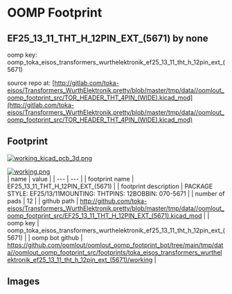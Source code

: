 # OOMP Footprint  
## EF25_13_11_THT_H_12PIN_EXT_(5671)  by none  
  
oomp key: oomp_toka_eisos_transformers_wurthelektronik_ef25_13_11_tht_h_12pin_ext_(5671)  
  
source repo at: [http://gitlab.com/toka-eisos/Transformers_WurthElektronik.pretty/blob/master/tmp/data//oomlout_oomp_footprint_src/TOR_HEADER_THT_4PIN_(WIDE).kicad_mod](http://gitlab.com/toka-eisos/Transformers_WurthElektronik.pretty/blob/master/tmp/data//oomlout_oomp_footprint_src/TOR_HEADER_THT_4PIN_(WIDE).kicad_mod)  
## Footprint  
  
[![working_kicad_pcb_3d.png](working_kicad_pcb_3d_600.png)](working_kicad_pcb_3d.png)  
  
[![working.png](working_600.png)](working.png)  
| name | value | 
| --- | --- | 
| footprint name | EF25_13_11_THT_H_12PIN_EXT_(5671) | 
| footprint description | PACKAGE STYLE: EF25/13/11MOUNTING: THTPINS: 12BOBBIN: 070-5671 | 
| number of pads | 12 | 
| github path | http://github.com/toka-eisos/Transformers_WurthElektronik.pretty/blob/master/tmp/data//oomlout_oomp_footprint_src/EF25_13_11_THT_H_12PIN_EXT_(5671).kicad_mod | 
| oomp key | oomp_toka_eisos_transformers_wurthelektronik_ef25_13_11_tht_h_12pin_ext_(5671) | 
| oomp bot github | https://github.com/oomlout/oomlout_oomp_footprint_bot/tree/main/tmp/data//oomlout_oomp_footprint_src/footprints/toka_eisos_transformers_wurthelektronik_ef25_13_11_tht_h_12pin_ext_(5671)/working | 
## Images  
